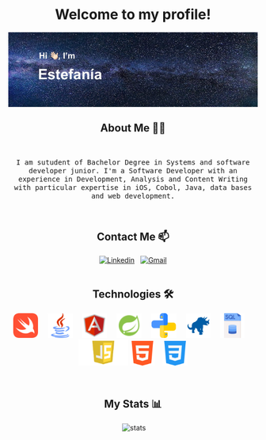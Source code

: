 <div id="header" align="center">
  <h1> Welcome to my profile!</h1>
  <img align="center" src="Images/headerImg.jpg" width="1000"/>
</div>

<p><h2 align="center"> About Me 👩🏻</h2>
<br>
<p align="center"> 
  <samp> I am sutudent of Bachelor Degree in Systems and software developer junior. I'm a Software Developer with an experience in Development, Analysis and Content Writing with particular expertise in iOS, Cobol, Java, data bases and web development. </samp>
</p>

<br>
  
<h2 align="center"> Contact Me 📫 </h2>

<div align="center">
  <a href="https://www.linkedin.com/in/maria-estefania-sassone"><img alt="Linkedin" src="https://img.shields.io/badge/linkedin -%230077B5.svg?style=for-the-badge&logo=linkedin&logoColor=white"/></a> &nbsp;
  <a href="mailto:estefaniasassone@gmail.com"><img alt="Gmail" src="https://img.shields.io/badge/gmail-%23D14836.svg?style=for-the-badge&logo=gmail&logoColor=white"/></a>
</div>
<br>
  
<h2 align="center">Technologies 🛠</h2>
<p align="center">
   <img src="Images/swift(1).png" width="50" height="50" /> &nbsp; &nbsp;
   <img src="Images/java.png" width="50" height="50" /> &nbsp; &nbsp;
   <img src="Images/angular.png" width="50" height="50" /> &nbsp; &nbsp;
   <img src="Images/Spring.png" width="50" height="50" /> &nbsp; &nbsp;
   <img src="Images/piton.png" width="50" height="50" /> &nbsp; &nbsp;
   <img src="Images/cobol.png" width="50" height="50" /> &nbsp; &nbsp;
   <img src="Images/sql.png" width="50" height="50" /> &nbsp; &nbsp;
   <img src="Images/javascript.png" width="100" height="53" />
   <img src="Images/html-5.png" width="50" height="50" />&nbsp; &nbsp;
   <img src="Images/css-3.png" width="50" height="50" />
</p>
<br>

<h2 align="center"> My Stats 📊 </h2>

<p align="center" >&nbsp;<img align="center" src="https://github-readme-stats.vercel.app/api?username=Estefani-a&show_icons=true&theme=tokyonight" alt="stats"/></p>

